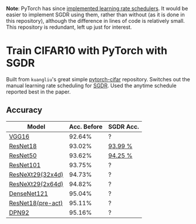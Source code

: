 **Note**: PyTorch has since [implemented learning rate schedulers][ptschedule]. 
It would be easier to implement SGDR using them, rather than without (as it is done in 
this repository), although the difference in lines of code is relatively small.
This repository is redundant, left up just for interest.

# Train CIFAR10 with PyTorch with SGDR

Built from `kuangliu`'s great simple
[pytorch-cifar](https://github.com/kuangliu/pytorch-cifar) repository.
Switches out the manual learning rate scheduling for [SGDR][]. Used the
anytime schedule reported best in the paper.

## Accuracy
| Model             | Acc. Before | SGDR Acc. |
| ----------------- | ----------- | --------- |
| [VGG16](https://arxiv.org/abs/1409.1556)             | 92.64%      | ? |
| [ResNet18](https://arxiv.org/abs/1512.03385)          | 93.02%      | [93.99 %][resnet18] |
| [ResNet50](https://arxiv.org/abs/1512.03385)          | 93.62%      | [94.25 %][resnet50] |
| [ResNet101](https://arxiv.org/abs/1512.03385)         | 93.75%      | ? |
| [ResNeXt29(32x4d)](https://arxiv.org/abs/1611.05431)  | 94.73%      | ? |
| [ResNeXt29(2x64d)](https://arxiv.org/abs/1611.05431)  | 94.82%      | ? |
| [DenseNet121](https://arxiv.org/abs/1608.06993)       | 95.04%      | ? |
| [ResNet18(pre-act)](https://arxiv.org/abs/1603.05027) | 95.11%      | ? |
| [DPN92](https://arxiv.org/abs/1707.01629)             | 95.16%      | ? |

[resnet18]: https://drive.google.com/open?id=0B-oKfSEpoIPHR0hnRWtoTTdaUkk
[resnet50]: https://drive.google.com/open?id=0B-oKfSEpoIPHbS1FNG9PcnBHZWM
[sgdr]: https://arxiv.org/abs/1608.03983
[ptschedule]: https://pytorch.org/docs/stable/optim.html?highlight=schedule#torch.optim.lr_scheduler.CosineAnnealingLR
